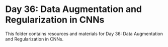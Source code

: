 # Day 36: Data Augmentation and Regularization in CNNs

This folder contains resources and materials for Day 36: Data Augmentation and Regularization in CNNs.